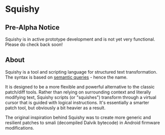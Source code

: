 # Squishy

## Pre-Alpha Notice

Squishy is in active prototype development and is not yet very functional. Please do check back soon!



## About

Squishy is a tool and scripting language for structured text transformation. The syntax is based on [semantic queries](https://en.wikipedia.org/wiki/Semantic_query) - hence the name.

It is designed to be a more flexible and powerful alternative to the classic patch/diff tools. Rather than relying on surrounding context and literally modifying text, Squishy scripts (or "squishes") transform through a virtual cursor that is guided with logical instructions. It's essentially a smarter patch tool, but obviously a bit heavier as a result.

The original inspiration behind Squishy was to create more generic and resilient patches to smali (decompiled Dalvik bytecode) in Android firmware modifications.